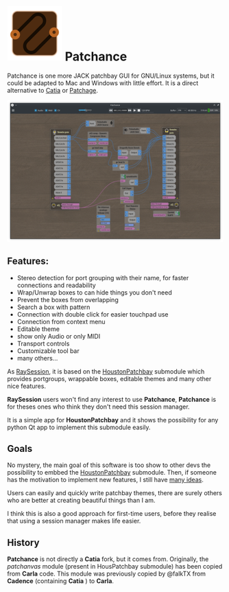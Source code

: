 # ![Patchance Logo](https://raw.githubusercontent.com/Houston4444/Patchance/master/resources/main_icon/128x128/patchance.png) Patchance

Patchance is one more JACK patchbay GUI for GNU/Linux systems, but it could be adapted to Mac and Windows with little effort.
It is a direct alternative to [Catia](https://github.com/falkTX/Catia) or [Patchage](https://github.com/drobilla/patchage).

![Screenshot](https://raw.githubusercontent.com/Houston4444/Patchance/master/screenshots/yellow_boards.png)

## Features:
* Stereo detection for port grouping with their name, for faster connections and readability
* Wrap/Unwrap boxes to can hide things you don't need
* Prevent the boxes from overlapping
* Search a box with pattern
* Connection with double click for easier touchpad use
* Connection from context menu
* Editable theme
* show only Audio or only MIDI
* Transport controls
* Customizable tool bar
* many others...

As [RaySession](https://github.com/Houston4444/RaySession), it is based on the [HoustonPatchbay](https://github.com/Houston4444/HoustonPatchbay) submodule which provides portgroups, wrappable boxes, editable themes and many other nice features.

__RaySession__ users won't find any interest to use __Patchance__, __Patchance__ is for theses ones who think they don't need this session manager.

It is a simple app for __HoustonPatchbay__ and it shows the possibility for any python Qt app to implement this submodule easily.

## Goals

No mystery, the main goal of this software is too show to other devs the possibility to embbed the [HoustonPatchbay](https://github.com/Houston4444/HoustonPatchbay) submodule. Then, if someone has the motivation to implement new features, I still have [many ideas](https://github.com/Houston4444/HoustonPatchbay/blob/main/plans.md).

Users can easily and quickly write patchbay themes, there are surely others who are better at creating beautiful things than I am.

I think this is also a good approach for first-time users, before they realise that using a session manager makes life easier.

## History

__Patchance__ is not directly a __Catia__ fork, but it comes from.
Originally, the _patchanvas_ module (present in HousPatchbay submodule) has been copied from __Carla__ code. This module was previously copied by @falkTX from __Cadence__ (containing __Catia__ ) to __Carla__.
